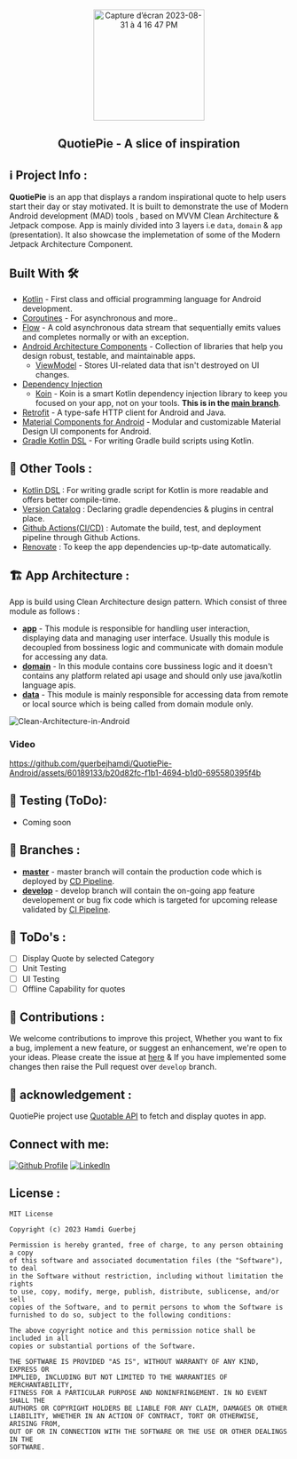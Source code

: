 
<br/>
<p align="center">
<img width="200" alt="Capture d’écran 2023-08-31 à 4 16 47 PM" src="https://github.com/guerbejhamdi/QuotiePie-Android/assets/60189133/27f8d19b-6913-4e62-860e-55e7e4d0309c">
</p>


  <h2 align="center">QuotiePie - A slice of inspiration</h2>


## ℹ️ Project Info : 
**QuotiePie** is an app that displays a random inspirational quote to help users start their day or stay motivated. It is built to demonstrate the use of Modern Android development (MAD) tools , based on MVVM Clean Architecture & Jetpack compose. App is mainly divided into 3 layers i.e ```data```, ```domain``` & ```app``` (presentation).
It also showcase the implemetation of some of the Modern Jetpack Architecture Component.

## Built With 🛠
- [Kotlin](https://kotlinlang.org/) - First class and official programming language for Android development.
- [Coroutines](https://kotlinlang.org/docs/reference/coroutines-overview.html) - For asynchronous and more..
- [Flow](https://kotlin.github.io/kotlinx.coroutines/kotlinx-coroutines-core/kotlinx.coroutines.flow/-flow/) - A cold asynchronous data stream that sequentially emits values and completes normally or with an exception.
- [Android Architecture Components](https://developer.android.com/topic/libraries/architecture) - Collection of libraries that help you design robust, testable, and maintainable apps.
  - [ViewModel](https://developer.android.com/topic/libraries/architecture/viewmodel) - Stores UI-related data that isn't destroyed on UI changes.
- [Dependency Injection](https://developer.android.com/training/dependency-injection)
  - [Koin](https://dagger.dev/hilt) - Koin is a smart Kotlin dependency injection library to keep you focused on your app, not on your tools. **This is in the [main branch](https://github.com/InsertKoinIO/koin)**.
- [Retrofit](https://square.github.io/retrofit/) - A type-safe HTTP client for Android and Java.
- [Material Components for Android](https://github.com/material-components/material-components-android) - Modular and customizable Material Design UI components for Android.
- [Gradle Kotlin DSL](https://docs.gradle.org/current/userguide/kotlin_dsl.html) - For writing Gradle build scripts using Kotlin.


[0]:  https://kotlinlang.org/
[1]:  https://kotlinlang.org/docs/coroutines-overview.html
[2]:  https://developer.android.com/kotlin/flow
[3]:  https://developer.android.com/jetpack/compose
[4]:  https://developer.android.com/develop/ui/views/launch/splash-screen
[5]:  https://github.com/square/retrofit
[6]:  https://dagger.dev/hilt/

## 🧰 Other Tools :
* [Kotlin DSL][7] : For writing gradle script for Kotlin is more readable and offers better compile-time.
* [Version Catalog][8] : Declaring gradle dependencies & plugins in central place.
* [Github Actions(CI/CD)][9] : Automate the build, test, and deployment pipeline through Github Actions.
* [Renovate][10] : To keep the app dependencies up-tp-date automatically.

[7]:  https://docs.gradle.org/current/userguide/kotlin_dsl.html
[8]:  https://docs.gradle.org/current/userguide/platforms.html
[9]:  https://github.com/features/actions
[10]: https://docs.renovatebot.com/

## 🏗️ App Architecture :
App is build using Clean Architecture design pattern. Which consist of three module as follows :
* [**app**](https://github.com/guerbejhamdi/QuotiePie-Android/tree/master/app) - This module is responsible for handling user interaction, displaying data and managing user interface. Usually this module is decoupled from bossiness logic and communicate with domain module for accessing any data.
* [**domain**](https://github.com/guerbejhamdi/QuotiePie-Android/tree/master/domain) - In this module contains core bussiness logic and it doesn't contains any platform related api usage and should only use java/kotlin language apis.
* [**data**](https://github.com/guerbejhamdi/QuotiePie-Android/tree/master/data) - This module is mainly responsible for accessing data from remote or local source which is being called from domain module only.

![Clean-Architecture-in-Android](https://miro.medium.com/v2/resize:fit:1400/format:webp/1*vcnYWWn_zhNk6I30meBaPg.png)


### Video
https://github.com/guerbejhamdi/QuotiePie-Android/assets/60189133/b20d82fc-f1b1-4694-b1d0-695580395f4b



## 🧪 Testing (ToDo):
* Coming soon

## 🌿 Branches :
* [**master**](https://github.com/guerbejhamdi/QuotiePie-Android) - master branch will contain the production code which is deployed by [CD Pipeline](https://github.com/guerbejhamdi/QuotiePie-Android/actions/workflows/android_cd.yml).
* [**develop**](https://github.com/guerbejhamdi/QuotiePie-Android/tree/develop) - develop branch will contain the on-going app feature developement or bug fix code which is targeted for upcoming release validated by [CI Pipeline](https://github.com/guerbejhamdi/QuotiePie-Android/actions/workflows/android_ci.yml).

## 🚧 ToDo's :
- [ ] Display Quote by selected Category
- [ ] Unit Testing
- [ ] UI Testing
- [ ] Offline Capability for quotes

## 🙌 Contributions :
We welcome contributions to improve this project, Whether you want to fix a bug, implement a new feature, or suggest an enhancement, we're open to your ideas. Please create the issue at [here](https://github.com/guerbejhamdi/QuotiePie-Android/issues) & If you have implemented some changes then raise the Pull request over ```develop``` branch.

## 🤝 acknowledgement :
QuotiePie project use [Quotable API](https://github.com/lukePeavey/quotable) to fetch and display quotes in app.

## Connect with me:
[![Github Profile](https://skillicons.dev/icons?i=github)](https://github.com/guerbejhamdi)
[![LinkedIn](https://skillicons.dev/icons?i=linkedin)](https://www.linkedin.com/in/hamdiguerbej/)

## License :
```
MIT License

Copyright (c) 2023 Hamdi Guerbej

Permission is hereby granted, free of charge, to any person obtaining a copy
of this software and associated documentation files (the "Software"), to deal
in the Software without restriction, including without limitation the rights
to use, copy, modify, merge, publish, distribute, sublicense, and/or sell
copies of the Software, and to permit persons to whom the Software is
furnished to do so, subject to the following conditions:

The above copyright notice and this permission notice shall be included in all
copies or substantial portions of the Software.

THE SOFTWARE IS PROVIDED "AS IS", WITHOUT WARRANTY OF ANY KIND, EXPRESS OR
IMPLIED, INCLUDING BUT NOT LIMITED TO THE WARRANTIES OF MERCHANTABILITY,
FITNESS FOR A PARTICULAR PURPOSE AND NONINFRINGEMENT. IN NO EVENT SHALL THE
AUTHORS OR COPYRIGHT HOLDERS BE LIABLE FOR ANY CLAIM, DAMAGES OR OTHER
LIABILITY, WHETHER IN AN ACTION OF CONTRACT, TORT OR OTHERWISE, ARISING FROM,
OUT OF OR IN CONNECTION WITH THE SOFTWARE OR THE USE OR OTHER DEALINGS IN THE
SOFTWARE.
```

</br>
